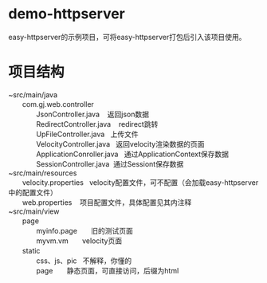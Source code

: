 ﻿demo-httpserver
===============
easy-httpserver的示例项目，可将easy-httpserver打包后引入该项目使用。

项目结构
===============
<p>~src/main/java<br />　　com.gj.web.controller<br />　　　　JsonController.java &nbsp; &nbsp;返回json数据<br />　　　　RedirectController.java &nbsp; &nbsp;redirect跳转<br />　　　　UpFileController.java &nbsp; 上传文件&nbsp; &nbsp;&nbsp;<br />　　　　VelocityController.java &nbsp; 返回velocity渲染数据的页面<br />　　　　ApplicationConroller.java &nbsp; 通过ApplicationContext保存数据<br />　　　　SessionController.java &nbsp;通过Sessiont保存数据<br />~src/main/resources<br />　　velocity.properties &nbsp; velocity配置文件，可不配置（会加载easy-httpserver中的配置文件）<br />　　web.properties &nbsp; &nbsp;项目配置文件，具体配置见其内注释<br />~src/main/view<br />　　page　　<br />　　　　myinfo.page　　旧的测试页面<br />　　　　myvm.vm　　velocity页面<br />　　static<br />　　　　css、js、pic &nbsp; 不解释，你懂的<br />　　　　page　　静态页面，可直接访问，后缀为html</p>